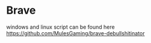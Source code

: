 # Brave

windows and linux script can be found here https://github.com/MulesGaming/brave-debullshitinator
